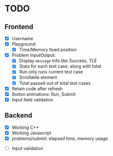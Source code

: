 # TODO

## Frontend

- [x] Username
- [x] Playground:
  - [x] Time/Memory fixed position
- [x] Problem InputOutput:
  - [x] Display `message` info like Success, TLE
  - [x] Stats for each test case, along with total
  - [x] Run only runs current test case
  - [x] Scrollable element
  - [x] Total passed out of total test cases
- [x] Retain code after refresh
- [x] Button animations: Run, Submit
- [x] Input field validation

## Backend

- [x] Working C++
- [x] Working Javascript
- [x] problems/submit: elapsed time, memory usage
<!-- - [ ] problems/run: all test cases + custom case -->
- [ ] Input validation
